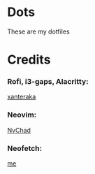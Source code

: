 # Dots

These are my dotfiles

# Credits

### Rofi, i3-gaps, Alacritty:
<a href="https://github.com/xanteraka/i3-UltraGruvboxConfighttps://github.com/xanteraka/i3-UltraGruvboxConfig">xanteraka</a>
### Neovim:
<a href="https://github.com/NvChad/NvChad">NvChad</a>
### Neofetch:
<a href="https://github.com/ignxcy/microfetch">me</a>
